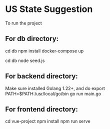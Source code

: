 # US State Suggestion
To run the project

## For db directory:
cd db
npm install
docker-compose up

cd db
node seed.js

## For backend directory:
Make sure installed Golang 1.22+, and do
export PATH=$PATH:/usr/local/go/bin
go run main.go

## For frontend directory:
cd vue-project
npm install
npm run serve